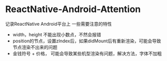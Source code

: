# ReactNative-Android-Attention
记录ReactNative Android平台上 一些需要注意的特性

* width，height 不能出现小数点，不然会报错
* position的节点，设置zIndex后，如果didMount后有重新渲染，可能会导致节点渲染不出来的问题
* 金钱符号 + 价格， 可能会导致某些机型渲染有问题，解决方法，字体不加粗
